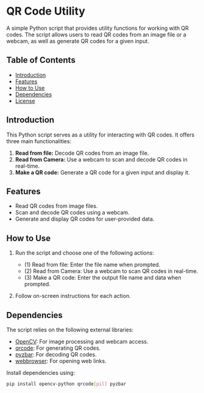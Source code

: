 # QR Code Utility

A simple Python script that provides utility functions for working with QR codes. The script allows users to read QR codes from an image file or a webcam, as well as generate QR codes for a given input.

## Table of Contents

- [Introduction](#introduction)
- [Features](#features)
- [How to Use](#how-to-use)
- [Dependencies](#dependencies)
- [License](#license)

## Introduction

This Python script serves as a utility for interacting with QR codes. It offers three main functionalities:

1. **Read from file:** Decode QR codes from an image file.
2. **Read from Camera:** Use a webcam to scan and decode QR codes in real-time.
3. **Make a QR code:** Generate a QR code for a given input and display it.

## Features

- Read QR codes from image files.
- Scan and decode QR codes using a webcam.
- Generate and display QR codes for user-provided data.

## How to Use

1. Run the script and choose one of the following actions:
   - (1) Read from file: Enter the file name when prompted.
   - (2) Read from Camera: Use a webcam to scan QR codes in real-time.
   - (3) Make a QR code: Enter the output file name and data when prompted.

2. Follow on-screen instructions for each action.

## Dependencies

The script relies on the following external libraries:

- [OpenCV](https://pypi.org/project/opencv-python/): For image processing and webcam access.
- [qrcode](https://pypi.org/project/qrcode/): For generating QR codes.
- [pyzbar](https://pypi.org/project/pyzbar/): For decoding QR codes.
- [webbrowser](https://docs.python.org/3/library/webbrowser.html): For opening web links.

Install dependencies using:

```bash
pip install opencv-python qrcode[pil] pyzbar
